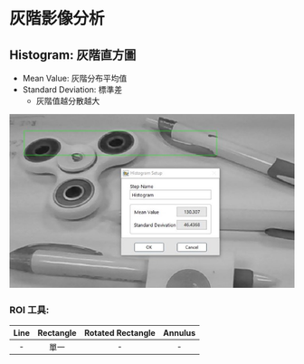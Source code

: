 # 灰階影像分析

## Histogram: 灰階直方圖

* Mean Value: 灰階分布平均值
* Standard Deviation: 標準差 
  * 灰階值越分散越大

![](../../../.gitbook/assets/tu-pian-14.jpg)

### ROI 工具:

| Line | Rectangle | Rotated Rectangle | Annulus |
| :---: | :---: | :---: | :---: |
| - | 單一 | - | - |

